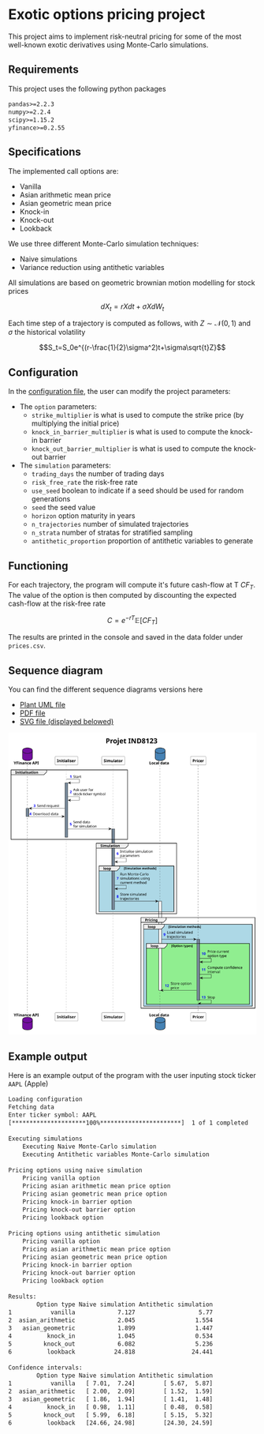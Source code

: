 # Exotic options pricing project

This project aims to implement risk-neutral pricing for some of the most well-known exotic derivatives using
Monte-Carlo simulations.

## Requirements

This project uses the following python packages

```requirements
pandas>=2.2.3
numpy>=2.2.4
scipy>=1.15.2
yfinance>=0.2.55
```

## Specifications

The implemented call options are:

- Vanilla
- Asian arithmetic mean price
- Asian geometric mean price
- Knock-in
- Knock-out
- Lookback

We use three different Monte-Carlo simulation techniques:

- Naive simulations
- Variance reduction using antithetic variables

All simulations are based on geometric brownian motion modelling for stock prices
```math
dX_t=rXdt+\sigma XdW_t
```
Each time step of a trajectory is computed as follows, with $Z\sim\mathcal{N}(0,1)$ and $\sigma$ the historical volatility
```math
S_t=S_0e^{(r-\frac{1}{2}\sigma^2)t+\sigma\sqrt{t}Z}
```

## Configuration

In the [configuration file](config.ini), the user can modify the project parameters:

- The `option` parameters:
    - `strike_multiplier` is what is used to compute the strike price (by multiplying the initial price)
    - `knock_in_barrier_multiplier` is what is used to compute the knock-in barrier
    - `knock_out_barrier_multiplier` is what is used to compute the knock-out barrier
- The `simulation` parameters:
    - `trading_days` the number of trading days
    - `risk_free_rate` the risk-free rate
    - `use_seed` boolean to indicate if a seed should be used for random generations
    - `seed` the seed value
    - `horizon` option maturity in years
    - `n_trajectories` number of simulated trajectories
    - `n_strata` number of stratas for stratified sampling
    - `antithetic_proportion` proportion of antithetic variables to generate

## Functioning

For each trajectory, the program will compute it's future cash-flow at T $CF_T$.
The value of the option is then computed by discounting the expected cash-flow at the risk-free
rate
```math
C=e^{-rT}\mathbb{E}[CF_T]
```

The results are printed in the console and saved in the data folder under `prices.csv`.

## Sequence diagram

You can find the different sequence diagrams versions here
- [Plant UML file](docs/sequence.puml)
- [PDF file](docs/sequence.pdf)
- [SVG file (displayed belowed)](docs/sequence.svg)

![](docs/sequence.svg)

## Example output

Here is an example output of the program with the user inputing stock ticker `AAPL` (Apple)


```shell
Loading configuration
Fetching data
Enter ticker symbol: AAPL
[*********************100%***********************]  1 of 1 completed

Executing simulations
	Executing Naive Monte-Carlo simulation
	Executing Antithetic variables Monte-Carlo simulation

Pricing options using naive simulation
	Pricing vanilla option
	Pricing asian arithmetic mean price option
	Pricing asian geometric mean price option
	Pricing knock-in barrier option
	Pricing knock-out barrier option
	Pricing lookback option

Pricing options using antithetic simulation
	Pricing vanilla option
	Pricing asian arithmetic mean price option
	Pricing asian geometric mean price option
	Pricing knock-in barrier option
	Pricing knock-out barrier option
	Pricing lookback option

Results:
        Option type Naive simulation Antithetic simulation
1           vanilla            7.127                  5.77
2  asian_arithmetic            2.045                 1.554
3   asian_geometric            1.899                 1.447
4          knock_in            1.045                 0.534
5         knock_out            6.082                 5.236
6          lookback           24.818                24.441

Confidence intervals:
        Option type Naive simulation Antithetic simulation
1           vanilla   [ 7.01,  7.24]        [ 5.67,  5.87]
2  asian_arithmetic   [ 2.00,  2.09]        [ 1.52,  1.59]
3   asian_geometric   [ 1.86,  1.94]        [ 1.41,  1.48]
4          knock_in   [ 0.98,  1.11]        [ 0.48,  0.58]
5         knock_out   [ 5.99,  6.18]        [ 5.15,  5.32]
6          lookback   [24.66, 24.98]        [24.30, 24.59]
```
